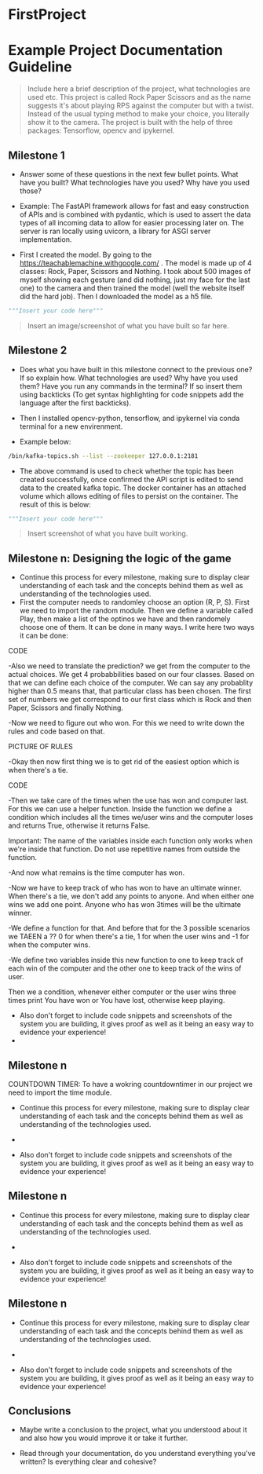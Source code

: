 # FirstProject

# Example Project Documentation Guideline

> Include here a brief description of the project, what technologies are used etc.
> This project is called Rock Paper Scissors and as the name suggests it's about playing RPS against the computer but with a twist. Instead of the usual typing method to make your choice, you literally show it to the camera. The project is built with the help of three packages: Tensorflow, opencv and ipykernel.

## Milestone 1

- Answer some of these questions in the next few bullet points. What have you built? What technologies have you used? Why have you used those?

- Example: The FastAPI framework allows for fast and easy construction of APIs and is combined with pydantic, which is used to assert the data types of all incoming data to allow for easier processing later on. The server is ran locally using uvicorn, a library for ASGI server implementation.
- First I created the model. By going to the https://teachablemachine.withgoogle.com/ . The model is made up of 4 classes: Rock, Paper, Scissors and Nothing. I took about 500 images of myself showing each gesture (and did nothing, just my face for the last one) to the camera and then trained the model (well the website itself did the hard job). Then I downloaded the model as a h5 file.
  
```python
"""Insert your code here"""
```

> Insert an image/screenshot of what you have built so far here.

## Milestone 2

- Does what you have built in this milestone connect to the previous one? If so explain how. What technologies are used? Why have you used them? Have you run any commands in the terminal? If so insert them using backticks (To get syntax highlighting for code snippets add the language after the first backticks).
- Then I installed opencv-python, tensorflow, and ipykernel via conda terminal for a new envirenment. 

- Example below:

```bash
/bin/kafka-topics.sh --list --zookeeper 127.0.0.1:2181
```

- The above command is used to check whether the topic has been created successfully, once confirmed the API script is edited to send data to the created kafka topic. The docker container has an attached volume which allows editing of files to persist on the container. The result of this is below:

```python
"""Insert your code here"""
```

> Insert screenshot of what you have built working.

## Milestone n: Designing the logic of the game

- Continue this process for every milestone, making sure to display clear understanding of each task and the concepts behind them as well as understanding of the technologies used.
- First the computer needs to randomley choose an option (R, P, S). First we need to import the random module. Then we define a variable called Play, then make a list of the optinos we have and then randomely choose one of them. It can be done in many ways. I write here two ways it can be done:

CODE

-Also we need to translate the prediction? we get from the computer to the actual choices. We get 4 probabbilities based on our four classes. Based on that we can define each choice of the computer. We can say any probablity higher than 0.5 means that, that particular class has been chosen. The first set of numbers we get correspond to our first class which is Rock and then Paper, Scissors and finally Nothing.

-Now we need to figure out who won. For this we need to write down the rules and code based on that.

PICTURE OF RULES

-Okay then now first thing we is to get rid of the easiest option which is when there's a tie.

CODE

-Then we take care of the times when the use has won and computer last. For this we can use a helper function. Inside the function we define a condition which includes all the times we/user wins and the computer loses and returns True, otherwise it returns False.

Important: The name of the variables inside each function only works when we're inside that function. Do not use repetitive names from outside the function. 

-And now what remains is the time computer has won.

-Now we have to keep track of who has won to have an ultimate winner. When there's a tie, we don't add any points to anyone. And when either one wins we add one point. Anyone who has won 3times will be the ultimate winner.

-We define a function for that. And before that for the 3 possible scenarios we TAEEN a ?? 0 for when there's a tie, 1 for when the user wins and -1 for when the computer wins. 

-We define two variables inside this new function to one to keep track of each win of the computer and the other one to keep track of the wins of user.

Then we a condition, whenever either computer or the user wins three times print You have won or You have lost, otherwise keep playing.

- Also don't forget to include code snippets and screenshots of the system you are building, it gives proof as well as it being an easy way to evidence your experience!
-
## Milestone n

COUNTDOWN TIMER: To have a wokring countdowntimer in our project we need to import the time module.

- Continue this process for every milestone, making sure to display clear understanding of each task and the concepts behind them as well as understanding of the technologies used.
- 

- Also don't forget to include code snippets and screenshots of the system you are building, it gives proof as well as it being an easy way to evidence your experience!

## Milestone n

- Continue this process for every milestone, making sure to display clear understanding of each task and the concepts behind them as well as understanding of the technologies used.
- 

- Also don't forget to include code snippets and screenshots of the system you are building, it gives proof as well as it being an easy way to evidence your experience!

## Milestone n

- Continue this process for every milestone, making sure to display clear understanding of each task and the concepts behind them as well as understanding of the technologies used.
- 

- Also don't forget to include code snippets and screenshots of the system you are building, it gives proof as well as it being an easy way to evidence your experience!

## Conclusions

- Maybe write a conclusion to the project, what you understood about it and also how you would improve it or take it further.

- Read through your documentation, do you understand everything you've written? Is everything clear and cohesive?
